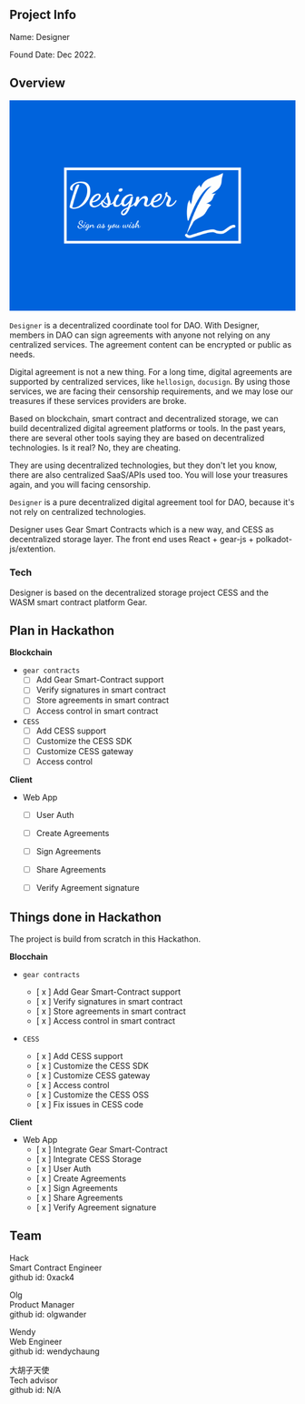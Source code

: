## Project Info

Name: Designer

Found Date: Dec 2022.

## Overview

![](./docs/designer-logo.svg)

`Designer` is a decentralized coordinate tool for DAO. With Designer, members in DAO can sign agreements with anyone not relying on any centralized services. The agreement content can be encrypted or public as needs.

Digital agreement is not a new thing. For a long time, digital agreements are supported by centralized services, like `hellosign`, `docusign`. By using those services, we are facing their censorship requirements, and we may lose our treasures if these services providers are broke.

Based on blockchain, smart contract and decentralized storage, we can build decentralized digital agreement platforms or tools. In the past years, there are several other tools saying they are based on decentralized technologies. Is it real? No, they are cheating. 

They are using decentralized technologies, but they don't let you know, there are also centralized SaaS/APIs used too. You will lose your treasures again, and you will facing censorship.

`Designer` is a pure decentralized digital agreement tool for DAO, because it's not rely on centralized technologies.

Designer uses Gear Smart Contracts which is a new way, and CESS as decentralized storage layer. The front end uses React + gear-js + polkadot-js/extention. 

### Tech

Designer is based on the decentralized storage project CESS and the WASM smart contract platform Gear. 



## Plan in Hackathon

**Blockchain**

- `gear contracts`
  - [ ] Add Gear Smart-Contract support
  - [ ] Verify signatures in smart contract
  - [ ] Store agreements in smart contract
  - [ ] Access control in smart contract

- `CESS`
  - [ ] Add CESS support
  - [ ] Customize the CESS SDK
  - [ ] Customize CESS gateway
  - [ ] Access control

**Client**

- Web App
  - [ ] User Auth
  - [ ] Create Agreements
  - [ ] Sign Agreements
  - [ ] Share Agreements
  - [ ] Verify Agreement signature


## Things done in Hackathon

The project is build from scratch in this Hackathon.

**Blocchain**
- `gear contracts`
  - [ x ] Add Gear Smart-Contract support
  - [ x ] Verify signatures in smart contract
  - [ x ] Store agreements in smart contract
  - [ x ] Access control in smart contract

- `CESS`
  - [ x ] Add CESS support
  - [ x ] Customize the CESS SDK
  - [ x ] Customize CESS gateway
  - [ x ] Access control
  - [ x ] Customize the CESS OSS
  - [ x ] Fix issues in CESS code

**Client**

- Web App
  - [ x ] Integrate Gear Smart-Contract
  - [ x ] Integrate CESS Storage
  - [ x ] User Auth
  - [ x ] Create Agreements
  - [ x ] Sign Agreements
  - [ x ] Share Agreements
  - [ x ] Verify Agreement signature

## Team

Hack  
Smart Contract Engineer  
github id: 0xack4  

Olg  
Product Manager  
github id: olgwander  

Wendy  
Web Engineer  
github id: wendychaung  

大胡子天使  
Tech advisor   
github id: N/A  



